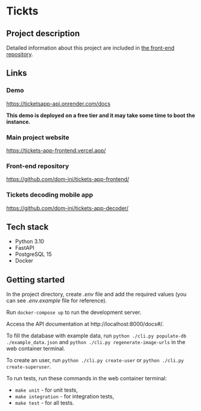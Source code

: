 # Tickts

## Project description

Detailed information about this project are included in [the front-end repository](https://github.com/dom-ini/tickets-app-frontend/).

## Links

### Demo

https://ticketsapp-api.onrender.com/docs

**This demo is deployed on a free tier and it may take some time to boot the instance.**

### Main project website

https://tickets-app-frontend.vercel.app/

### Front-end repository

https://github.com/dom-ini/tickets-app-frontend/

### Tickets decoding mobile app

https://github.com/dom-ini/tickets-app-decoder/

## Tech stack

- Python 3.10
- FastAPI
- PostgreSQL 15
- Docker

## Getting started

In the project directory, create _.env_ file and add the required values (you can see _.env.example_ file for reference).

Run `docker-compose up` to run the development server.

Access the API documentation at http://localhost:8000/docs#/.

To fill the database with example data, run `python ./cli.py populate-db ./example_data.json` and `python ./cli.py regenerate-image-urls` in the web container terminal.

To create an user, run `python ./cli.py create-user` or `python ./cli.py create-superuser`.

To run tests, run these commands in the web container terminal:

- `make unit` - for unit tests,
- `make integration` - for integration tests,
- `make test` - for all tests.
